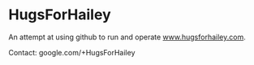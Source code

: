 HugsForHailey
=============

An attempt at using github to run and operate www.hugsforhailey.com. 

Contact: 
google.com/+HugsForHailey
